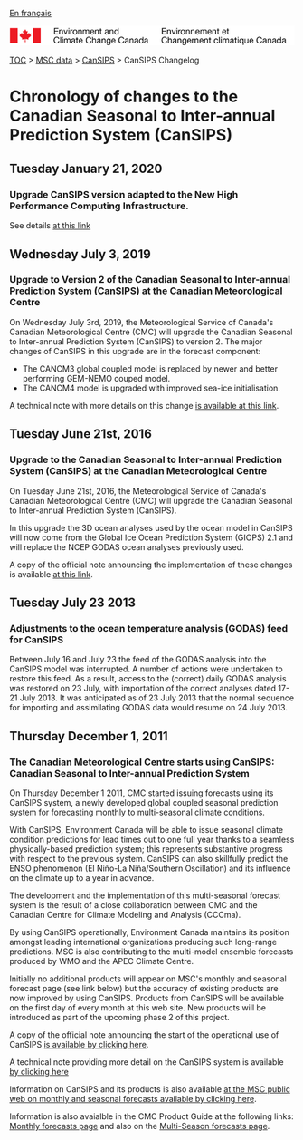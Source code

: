 [En français](changelog_cansips_fr.md)

![ECCC logo](../../img_eccc-logo.png)

[TOC](../../readme_en.md) > [MSC data](../readme_en.md) > [CanSIPS](readme_cansips_en.md) > CanSIPS Changelog

# Chronology of changes to the Canadian Seasonal to Inter-annual Prediction System (CanSIPS)

## Tuesday January 21, 2020

### Upgrade CanSIPS version adapted to the New High Performance Computing Infrastructure.

See details [at this link](../changelog_multisystems_en.md)


## Wednesday July 3, 2019

### Upgrade to Version 2 of the Canadian Seasonal to Inter-annual Prediction System (CanSIPS) at the Canadian Meteorological Centre

On Wednesday July 3rd, 2019, the Meteorological Service of Canada's Canadian Meteorological Centre (CMC) will upgrade the Canadian Seasonal to Inter-annual Prediction System (CanSIPS) to version 2.
The major changes of CanSIPS in this upgrade are in the forecast component:

* The CANCM3 global coupled model is replaced by newer and better performing GEM-NEMO couped model.
* The CANCM4 model is upgraded with improved sea-ice initialisation.


A technical note with more details on this change [is available at this link](https://collaboration.cmc.ec.gc.ca/cmc/cmoi/product_guide/docs/tech_notes/technote_cansips-v2_20190703_e.pdf).


## Tuesday June 21st, 2016

### Upgrade to the Canadian Seasonal to Inter-annual Prediction System (CanSIPS) at the Canadian Meteorological Centre

On Tuesday June 21st, 2016, the Meteorological Service of Canada's Canadian Meteorological Centre (CMC) will upgrade the Canadian Seasonal to Inter-annual Prediction System (CanSIPS).

In this upgrade the 3D ocean analyses used by the ocean model in CanSIPS will now come from the Global Ice Ocean Prediction System (GIOPS) 2.1 and will replace the NCEP GODAS ocean analyses previously used.

A copy of the official note announcing the implementation of these changes is available [at this link](http://dd.meteo.gc.ca/doc/genots/2016/06/21/NOCN03_CWAO_211910___00716).


## Tuesday July 23 2013

### Adjustments to the ocean temperature analysis (GODAS) feed for CanSIPS

Between July 16 and July 23 the feed of the GODAS analysis into the CanSIPS model was interrupted. A number of actions were undertaken to restore this feed. As a result, access to the (correct) daily GODAS analysis was restored on 23 July, with importation of the correct analyses dated 17-21 July 2013. It was anticipated as of 23 July 2013 that the normal sequence for importing and assimilating GODAS data would resume on 24 July 2013.


## Thursday December 1, 2011

### The Canadian Meteorological Centre starts using CanSIPS: Canadian Seasonal to Inter-annual Prediction System

On Thursday December 1 2011, CMC started issuing forecasts using its CanSIPS system, a newly developed global coupled seasonal prediction system for forecasting monthly to multi-seasonal climate conditions.

With CanSIPS, Environment Canada will be able to issue seasonal climate condition predictions for lead times out to one full year thanks to a seamless physically-based prediction system; this represents substantive progress with respect to the previous system. CanSIPS can also skillfully predict the ENSO phenomenon (El Niño-La Niña/Southern Oscillation) and its influence on the climate up to a year in advance.

The development and the implementation of this multi-seasonal forecast system is the result of a close collaboration between CMC and the Canadian Centre for Climate Modeling and Analysis (CCCma).

By using CanSIPS operationally, Environment Canada maintains its position amongst leading international organizations producing such long-range predictions. MSC is also contributing to the multi-model ensemble forecasts produced by WMO and the APEC Climate Centre.

Initially no additional products will appear on MSC's monthly and seasonal forecast page (see link below) but the accuracy of existing products are now improved by using CanSIPS. Products from CanSIPS will be available on the first day of every month at this web site. New products will be introduced as part of the upcoming phase 2 of this project.

A copy of the official note announcing the start of the operational use of CanSIPS [is available by clicking here](http://dd.weatheroffice.ec.gc.ca/doc/genots/2011/11/28/NOCN03_CWAO_281935___35418).

A technical note providing more detail on the CanSIPS system is available [by clicking here](https://collaboration.cmc.ec.gc.ca/cmc/cmoi/product_guide/docs/lib/op_systems/doc_opchanges/technote_cansips_20111124_e.pdf)

Information on CanSIPS and its products is also available [at the MSC public web on monthly and seasonal forecasts available by clicking here](https://weather.gc.ca/saisons/index_e.html).

Information is also avaialble in the CMC Product Guide at the following links: [Monthly forecasts page](https://collaboration.cmc.ec.gc.ca/cmc/cmoi/product_guide/product-pages/image_ens_prog_monthly-temperature-anomalies_gen_e.html) and also on the [Multi-Season forecasts page](https://collaboration.cmc.ec.gc.ca/cmc/cmoi/product_guide/product-pages/image_ens_prog_seasonal-forecasts_gen_e.html).

